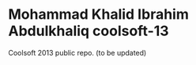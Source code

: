 Mohammad Khalid Ibrahim Abdulkhaliq
coolsoft-13
===========

Coolsoft 2013 public repo. (to be updated)
